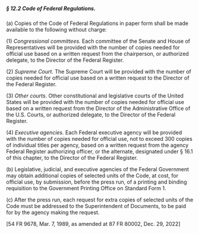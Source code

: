 ##### § 12.2 Code of Federal Regulations. #####

(a) Copies of the Code of Federal Regulations in paper form shall be made available to the following without charge:

(1) *Congressional committees.* Each committee of the Senate and House of Representatives will be provided with the number of copies needed for official use based on a written request from the chairperson, or authorized delegate, to the Director of the Federal Register.

(2) *Supreme Court.* The Supreme Court will be provided with the number of copies needed for official use based on a written request to the Director of the Federal Register.

(3) *Other courts.* Other constitutional and legislative courts of the United States will be provided with the number of copies needed for official use based on a written request from the Director of the Administrative Office of the U.S. Courts, or authorized delegate, to the Director of the Federal Register.

(4) *Executive agencies.* Each Federal executive agency will be provided with the number of copies needed for official use, not to exceed 300 copies of individual titles per agency, based on a written request from the agency Federal Register authorizing officer, or the alternate, designated under § 16.1 of this chapter, to the Director of the Federal Register.

(b) Legislative, judicial, and executive agencies of the Federal Government may obtain additional copies of selected units of the Code, at cost, for official use, by submission, before the press run, of a printing and binding requisition to the Government Printing Office on Standard Form 1.

(c) After the press run, each request for extra copies of selected units of the Code must be addressed to the Superintendent of Documents, to be paid for by the agency making the request.

[54 FR 9678, Mar. 7, 1989, as amended at 87 FR 80002, Dec. 29, 2022]